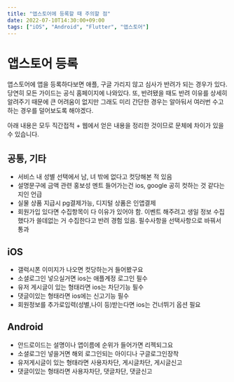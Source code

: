 ```yaml
---
title: "앱스토어에 등록할 때 주의할 점"
date: 2022-07-10T14:30:00+09:00
tags: ["iOS", "Android", "Flutter", "앱스토어"]
---
```


# 앱스토어 등록
앱스토어에 앱을 등록하다보면 애플, 구글 가리지 않고 심사가 반려가 되는 경우가 있다.
당연히 모든 가이드는 공식 홈페이지에 나와있다. 또, 반려됐을 때도 반려 이유를 상세히 알려주기 때문에 큰 어려움이 없지만
그래도 미리 간단한 경우는 알아둬서 여러번 수고하는 경우를 덜어보도록 해야겠다.

아래 내용은 모두 직간접적 + 웹에서 얻은 내용을 정리한 것이므로 문체에 차이가 있을 수 있습니다.


## 공통, 기타
- 서비스 내 성별 선택에서 남, 녀 밖에 없다고 컷당해본 적 있음
- 설명문구에 금액 관련 홍보성 멘트 들어가는건 ios, google 공히 컷하는 것 같다는 지인 언급
- 실물 상품 지급시 pg결제가능, 디지털 상품은 인앱결제
- 회원가입 있다면 수집항목이 다 이유가 있어야 함. 이벤트 해주려고 생일 정보 수집했다가 쓸데없는 거 수집한다고 반려 경험 있음. 필수사항을 선택사항으로 바꿔서 통과

## iOS

- 갤럭시폰 이미지가 나오면 컷당하는거 들어봤구요
- 소셜로그인 넣으실거면 ios는 애플계정 로그인 필수
- 유저 게시글이 있는 형태라면 ios는 차단기능 필수
- 댓글이있는 형태라면 ios에는 신고기능 필수
- 회원정보를 추가로입력(성별,나이 등)받는다면 ios는 건너뛰기 옵션 필요

## Android

- 안드로이드는 설명이나 앱이름에 순위가 들어가면 리젝되그요
- 소셜로그인 넣을거면 해외 로그인되는 아이디나 구글로그인장착
- 유저게시글이 있는 형태라면 사용자차단, 게시글차단, 게시글신고
- 댓글이있는 형태라면 사용자차단, 댓글차단, 댓글신고
